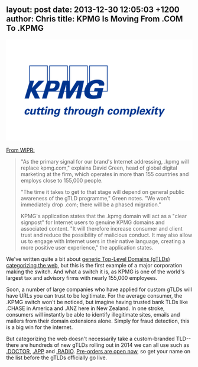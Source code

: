 layout: post
date: 2013-12-30 12:05:03 +1200
author: Chris
title: KPMG Is Moving From .COM To .KPMG
----

![KPMG.png](/media/2013-12-30-KPMG.png)

[From WIPR:](http://www.worldipreview.com/article/kpmg-migrating-from-com)

> "As the primary signal for our brand's Internet addressing, .kpmg will replace kpmg.com," explains David Green, head of global digital marketing at the firm, which operates in more than 155 countries and employs close to 155,000 people.
>
> "The time it takes to get to that stage will depend on general public awareness of the gTLD programme," Green notes. "We won't immediately drop .com; there will be a phased migration."
>
> KPMG's application states that the .kpmg domain will act as a "clear signpost" for Internet users to genuine KPMG domains and associated content. "It will therefore increase consumer and client trust and reduce the possibility of malicious conduct. It may also allow us to engage with Internet users in their native language, creating a more positive user experience," the application states.

<!-- excerpt -->

We've written quite a bit about [generic Top-Level Domains (gTLDs) categorizing the web](https://iwantmyname.com/blog/2013/11/pre-orders-now-open-for-guru-clothing-gallery-graphics-and-more.html), but this is the first example of a major corporation making the switch. And what a switch it is, as KPMG is one of the world's largest tax and advisory firms with nearly 155,000 employees.

Soon, a number of large companies who have applied for custom gTLDs will have URLs you can trust to be legitimate. For the average consumer, the .KPMG switch won't be noticed, but imagine having trusted bank TLDs like .CHASE in America and .ANZ here in New Zealand. In one stroke, consumers will instantly be able to identify illegitimate sites, emails and mailers from their domain extensions alone. Simply for fraud detection, this is a big win for the internet.

<!-- /excerpt -->

But categorizing the web doesn't necessarily take a custom-branded TLD--there are hundreds of new gTLDs rolling out in 2014 we can all use such as [.DOCTOR](https://iwantmyname.com/domains/dot-doctor), [.APP](https://iwantmyname.com/domains/dot-app) and [.RADIO](https://iwantmyname.com/domains/dot-radio). [Pre-orders are open now](https://iwantmyname.com/domains/new-gtld-domain-extensions), so get your name on the list before the gTLDs officially go live.
